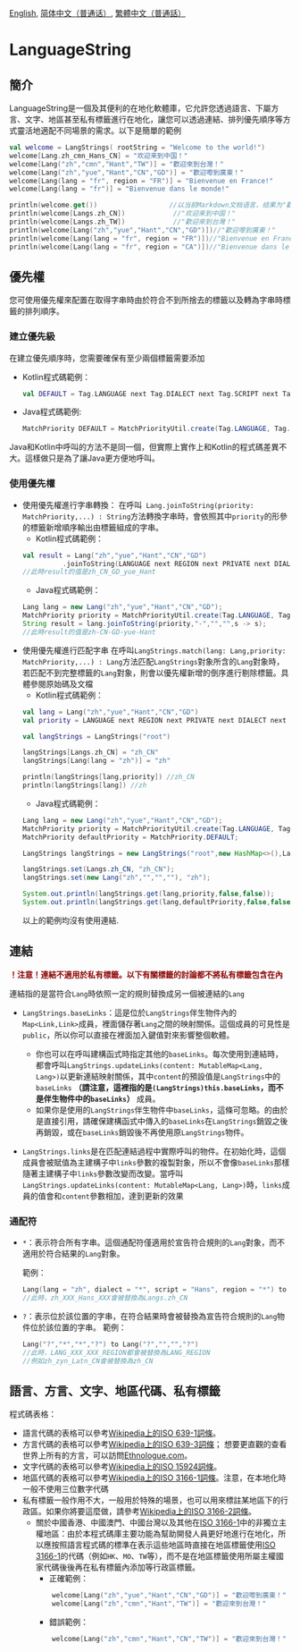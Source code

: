 [English](README.md), [简体中文（普通话）](README_zh-cmn-Hans.md), [繁體中文（普通話）](README_zh-cmn-Hant.md)
# LanguageString
## 簡介
LanguageString是一個及其便利的在地化軟體庫，它允許您透過語言、下屬方言、文字、地區甚至私有標籤進行在地化，讓您可以透過連結、排列優先順序等方式靈活地適配不同場景的需求。以下是簡單的範例
```kotlin
val welcome = LangStrings( rootString = "Welcome to the world!")
welcome[Lang.zh_cmn_Hans_CN] = "欢迎来到中国！"
welcome[Lang("zh","cmn","Hant","TW")] = "歡迎來到台灣！"
welcome[Lang("zh","yue","Hant","CN","GD")] = "歡迎嚟到廣東！"
welcome[Lang(lang = "fr", region = "FR")] = "Bienvenue en France!"
welcome[Lang(lang = "fr")] = "Bienvenue dans le monde!"

println(welcome.get())                  //以当前Markdown文档语言，结果为"歡迎來到台灣！"
println(welcome[Langs.zh_CN])            //"欢迎来到中国！"
println(welcome[Langs.zh_TW])            //"歡迎來到台灣！"
println(welcome[Lang("zh","yue","Hant","CN","GD")])//"歡迎嚟到廣東！"
println(welcome[Lang(lang = "fr", region = "FR")])//"Bienvenue en France!"
println(welcome[Lang(lang = "fr", region = "CA")])//"Bienvenue dans le monde!"
```

## 優先權
您可使用優先權來配置在取得字串時由於符合不到所捨去的標籤以及轉為字串時標籤的排列順序。

### 建立優先級
在建立優先順序時，您需要確保有至少兩個標籤需要添加

- Kotlin程式碼範例：
  ```kotlin
  val DEFAULT = Tag.LANGUAGE next Tag.DIALECT next Tag.SCRIPT next Tag.REGION next Tag.PRIVATE
  ```
- Java程式碼範例:
  ```java
  MatchPriority DEFAULT = MatchPriorityUtil.create(Tag.LANGUAGE, Tag.DIALECT, Tag.SCRIPT, Tag.REGION, Tag.PRIVATE);
  ```
Java和Kotlin中呼叫的方法不是同一個，但實際上實作上和Kotlin的程式碼差異不大。這樣做只是為了讓Java更方便地呼叫。
### 使用優先權
- 使用優先權進行字串轉換：
  在呼叫` Lang.joinToString(priority: MatchPriority,...) : String`方法轉換字串時，會依照其中`priority`的形參的標籤新增順序輸出由標籤組成的字串。
    - Kotlin程式碼範例：
  ```kotlin
  val result = Lang("zh","yue","Hant","CN","GD")
            .joinToString(LANGUAGE next REGION next PRIVATE next DIALECT next SCRIPT)
  //此時result的值是zh_CN_GD_yue_Hant
  ```
    - Java程式碼範例：
  ```java
  Lang lang = new Lang("zh","yue","Hant","CN","GD");
  MatchPriority priority = MatchPriorityUtil.create(Tag.LANGUAGE, Tag.REGION, Tag.PRIVATE, Tag.DIALECT, Tag.SCRIPT);
  String result = lang.joinToString(priority,"-","","",s -> s);
  //此時result的值是zh-CN-GD-yue-Hant
  ```
- 使用優先權進行匹配字串
  在呼叫`LangStrings.match(lang: Lang,priority: MatchPriority,...) : Lang`方法匹配`LangStrings`對象所含的`Lang`對象時，若匹配不到完整標籤的`Lang`對象，則會以優先權新增的倒序進行剔除標籤。具體參閱原始碼及文檔
    - Kotlin程式碼範例：
  ```kotlin
  val lang = Lang("zh","yue","Hant","CN","GD")
  val priority = LANGUAGE next REGION next PRIVATE next DIALECT next SCRIPT

  val langStrings = LangStrings("root")

  langStrings[Langs.zh_CN] = "zh_CN"
  langStrings[Lang(lang = "zh")] = "zh"

  println(langStrings[lang,priority]) //zh_CN
  println(langStrings[lang]) //zh
  ```
    - Java程式碼範例：
  ```java
  Lang lang = new Lang("zh","yue","Hant","CN","GD");
  MatchPriority priority = MatchPriorityUtil.create(Tag.LANGUAGE, Tag.REGION, Tag.PRIVATE, Tag.DIALECT, Tag.SCRIPT);
  MatchPriority defaultPriority = MatchPriority.DEFAULT;

  LangStrings langStrings = new LangStrings("root",new HashMap<>(),LangStrings.Companion.getBaseLinks());

  langStrings.set(Langs.zh_CN, "zh_CN");
  langStrings.set(new Lang("zh","","",""), "zh");

  System.out.println(langStrings.get(lang,priority,false,false));         //zh_CN
  System.out.println(langStrings.get(lang,defaultPriority,false,false));  //zh
  ```
  以上的範例均沒有使用連結.
## 連結
<b style="color:darkred"> ！注意！連結不適用於私有標籤。以下有關標籤的討論都不將私有標籤包含在內</b>

連結指的是當符合`Lang`時依照一定的規則替換成另一個被連結的`Lang`

- `LangStrings.baseLinks`：這是位於`LangStrings`伴生物件內的`Map<Link,Link>`成員，裡面儲存著`Lang`之間的映射關係。這個成員的可見性是`public`，所以你可以直接在裡面加入鍵值對來影響整個軟體。

    - 你也可以在呼叫建構函式時指定其他的`baseLinks`。每次使用到連結時，都會呼叫`LangStrings.updateLinks(content: MutableMap<Lang, Lang>)`以更新連結映射關係，其中`content`的預設值是`LangStrings`中的`baseLinks` **（請注意，這裡指的是`(LangStrings)this.baseLinks`，而不是伴生物件中的`baseLinks`）** 成員。
    - 如果你是使用的`LangStrings`伴生物件中`baseLinks`，這條可忽略。的由於是直接引用，請確保建構函式中傳入的`baseLinks`在`LangStrings`銷毀之後再銷毀，或在`baseLinks`銷毀後不再使用原`LangStrings`物件。
- `LangStrings.links`是在匹配連結過程中實際呼叫的物件。在初始化時，這個成員會被賦值為主建構子中`links`參數的複製對象，所以不會像`baseLinks`那樣隨著主建構子中`links`參數改變而改變。當呼叫`LangStrings.updateLinks(content: MutableMap<Lang, Lang>)`時，`links`成員的值會和`content`參數相加，達到更新的效果
### 通配符
- `*`：表示符合所有字串。這個通配符僅適用於宣告符合規則的`Lang`對象，而不適用於符合結果的`Lang`對象。

  範例：
  ```kotlin
  Lang(lang = "zh", dialect = "*", script = "Hans", region = "*") to Langs.zh_CN
  //此時，zh_XXX_Hans_XXX會被替換為Langs.zh_CN
  ```
- `?`：表示位於該位置的字串，在符合結果時會被替換為宣告符合規則的`Lang`物件位於該位置的字串。
  範例：
  ```kotlin
  Lang("?","*","*","?") to Lang("?","","","?")
  //此時，LANG_XXX_XXX_REGION都會被替換為LANG_REGION
  //例如zh_zyn_Latn_CN會被替換為zh_CN
  ```
## 語言、方言、文字、地區代碼、私有標籤
程式碼表格：
- 語言代碼的表格可以參考[Wikipedia上的ISO 639-1詞條](https://zh.wikipedia.org/wiki/ISO_6039-1)。
- 方言代碼的表格可以參考[Wikipedia上的ISO 639-3詞條](https://zh.wikipedia.org/wiki/ISO_639-3)；
  想要更直觀的查看世界上所有的方言，可以訪問[Ethnologue.com](https://www.ethnologue.com/)。
- 文字代碼的表格可以參考[Wikipedia上的ISO 15924詞條](https://zh.wikipedia.org/wiki/ISO_15924)。
- 地區代碼的表格可以參考[Wikipedia上的ISO 3166-1詞條](https://zh.wikipedia.org/wiki/ISO_3166-1)。注意，在本地化時一般不使用三位數字代碼
- 私有標籤一般作用不大，一般用於特殊的場景，也可以用來標註某地區下的行政區。如果你將要這麼做，請參考[Wikipedia上的ISO 3166-2詞條](https://zh.wikipedia.org/wiki/ISO_3166-2)。
    - 關於中國香港、中國澳門、中國台灣以及其他在[ISO 3166-1](https://zh.wikipedia.org/wiki/ISO_3166-1)中的非獨立主權地區：由於本程式碼庫主要功能為幫助開發人員更好地進行在地化，所以應按照語言程式碼的標準在表示這些地區時直接在地區標籤使用[ISO 3166-1](https://zh.wikipedia.org/wiki/ISO_3166-1)的代碼（例如`HK`、`MO`、`TW`等），而不是在地區標籤使用所屬主權國家代碼後後再在私有標籤內添加等行政區標籤。
        - 正確範例：
      ```kotlin
          welcome[Lang("zh","yue","Hant","CN","GD")] = "歡迎嚟到廣東！"
          welcome[Lang("zh","cmn","Hant","TW")] = "歡迎來到台灣！"
      ```
        - 錯誤範例：
      ```kotlin
          welcome[Lang("zh","cmn","Hant","CN","TW")] = "歡迎來到台灣！"
      ```
